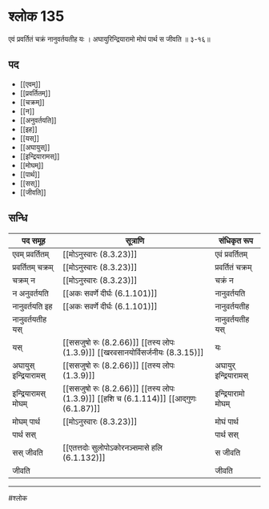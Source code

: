 # श्लोक 135

एवं प्रवर्तितं चक्रं नानुवर्तयतीह यः ।
अघायुरिन्द्रियारामो मोघं पार्थ स जीवति ॥ ३-१६॥


## पद 

- [[एवम्]]
- [[प्रवर्तितम्]]
- [[चक्रम्]]
- [[न]]
- [[अनुवर्तयति]]
- [[इह]]
- [[यस्]]
- [[अघायुस्]]
- [[इन्द्रियारामस्]]
- [[मोघम्]]
- [[पार्थ]]
- [[सस्]]
- [[जीवति]]

## सन्धि

| पद समूह | सूत्राणि | संधिकृत रूप |
| ----- | ----- | ----- |
| एवम् प्रवर्तितम् |  [[मोऽनुस्वारः (8.3.23)]] | एवं प्रवर्तितम् |
| प्रवर्तितम् चक्रम् |  [[मोऽनुस्वारः (8.3.23)]] | प्रवर्तितं चक्रम् |
| चक्रम् न |  [[मोऽनुस्वारः (8.3.23)]] | चक्रं न |
| न अनुवर्तयति |  [[अकः सवर्णे दीर्घः (6.1.101)]] | नानुवर्तयति |
| नानुवर्तयति इह |  [[अकः सवर्णे दीर्घः (6.1.101)]] | नानुवर्तयतीह |
| नानुवर्तयतीह यस् |  | नानुवर्तयतीह यस् |
| यस् |  [[ससजुषो रुः (8.2.66)]] [[तस्य लोपः (1.3.9)]] [[खरवसानयोर्विसर्जनीयः (8.3.15)]] | यः |
| अघायुस् इन्द्रियारामस् |  [[ससजुषो रुः (8.2.66)]] [[तस्य लोपः (1.3.9)]] | अघायुर् इन्द्रियारामस् |
| इन्द्रियारामस् मोघम् |  [[ससजुषो रुः (8.2.66)]] [[तस्य लोपः (1.3.9)]] [[हशि च (6.1.114)]] [[आद्गुणः (6.1.87)]] | इन्द्रियारामो मोघम् |
| मोघम् पार्थ |  [[मोऽनुस्वारः (8.3.23)]] | मोघं पार्थ |
| पार्थ सस् |  | पार्थ सस् |
| सस् जीवति |  [[एतत्तदोः सुलोपोऽकोरनञ्समासे हलि (6.1.132)]] | स जीवति |
| जीवति |  | जीवति |


---

#श्लोक